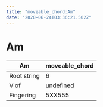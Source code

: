 ```yaml
---
title: "moveable_chord:Am"
date: "2020-06-24T03:36:21.502Z"
---
```


# Am
Am | moveable_chord
--- | ---
Root string | 6
V of | undefined
Fingering | 5XX555

